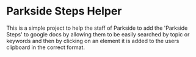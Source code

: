 # Parkside Steps Helper

This is a simple project to help the staff of Parkside to add the 'Parkside Steps' to google docs by allowing them to be easily searched by topic or keywords and then by clicking on an element it is added to the users clipboard in the correct format.
